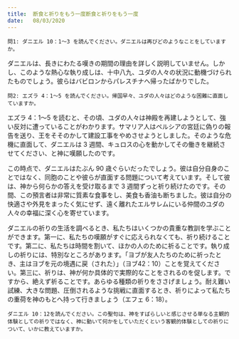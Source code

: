 ```yaml
---
title:  断食と祈りをもう一度断食と祈りをもう一度
date:   08/03/2020
---
```


`問1: ダニエル 10：1～3 を読んでください。ダニエルは再びどのようなことをしていますか。`

ダニエルは、長きにわたる嘆きの期間の理由を詳しく説明していません。しかし、このような熱心な執り成しは、十中八九、ユダの人々の状況に動機づけられたものでしょう。彼らはバビロンからパレスチナへ帰ったばかりでした。

`問2: エズラ 4：1～5 を読んでください。帰国早々、ユダの人々はどのような困難に直面していますか。`

エズラ 4：1～5 を読むと、その頃、ユダの人々は神殿を再建しようとして、強い反対に遭っていることがわかります。サマリア人はペルシアの宮廷に偽りの報告を送り、王をそそのかして建設工事をやめさせようとしました。そのような危機に直面して、ダニエルは 3 週間、キュロスの心を動かしてその働きを継続させてください、と神に嘆願したのです。

この時点で、ダニエルはたぶん 90 歳ぐらいだったでしょう。彼は自分自身のことではなく、同胞のことや彼らが直面する問題について考えています。そして彼は、神から何らかの答えを受け取るまで 3 週間ずっと祈り続けたのです。その間、この預言者は非常に質素な食事をし、美食も香油も断ちました。彼は自分の快適さや外見をまったく気にせず、遠く離れたエルサレムにいる仲間のユダの人々の幸福に深く心を寄せています。

ダニエルの祈りの生活を調べるとき、私たちはいくつかの貴重な教訓を学ぶことができます。第一に、私たちの嘆願がすぐに応えられなくても、祈り続けることです。第二に、私たちは時間を割いて、ほかの人のために祈ることです。執り成しの祈りには、特別なところがあります。「ヨブが友人たちのために祈ったとき、主はヨブを元の境遇に戻（された）」（ヨブ42：10）ことを覚えてください。第三に、祈りは、神が何か具体的で実際的なことをされるのを促します。ですから、絶えず祈ることです。あらゆる種類の祈りをささげましょう。耐え難い試練、大きな問題、圧倒されるような挑戦に直面するとき、祈りによって私たちの重荷を神のもとへ持って行きましょう（エフェ 6：18）。

`ダニエル 10：12を読んでください。この聖句は、神をすばらしいと感じさせる単なる主観的体験としての祈りではなく、神に動いて何かをしていただくという客観的体験としての祈りについて、いかに教えていますか。`